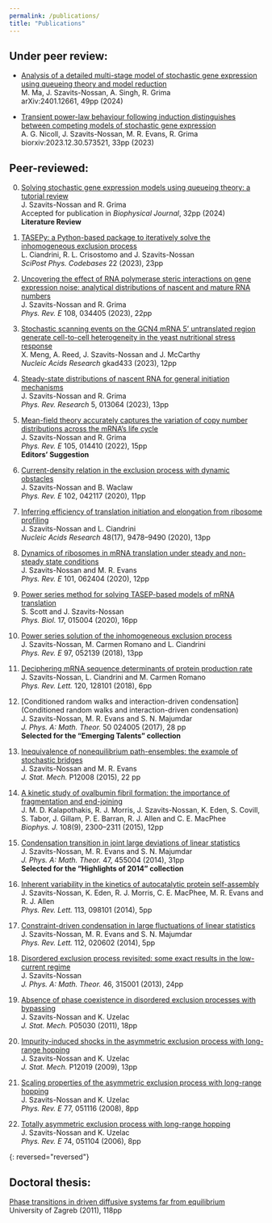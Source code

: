 ```yaml
---
permalink: /publications/
title: "Publications"
---
```


## Under peer review:

* [Analysis of a detailed multi-stage model of stochastic gene expression using queueing theory and model reduction](https://arxiv.org/abs/2401.12661)<br/>
  M. Ma, J. Szavits-Nossan, A. Singh, R. Grima<br/>
  arXiv:2401.12661, 49pp (2024)

* [Transient power-law behaviour following induction distinguishes between competing models of stochastic gene expression](https://doi.org/10.1101/2023.12.30.573521)<br/>
  A. G. Nicoll, J. Szavits-Nossan, M. R. Evans, R. Grima<br/>
  biorxiv:2023.12.30.573521, 33pp (2023)
  
## Peer-reviewed:

0. [Solving stochastic gene expression models using queueing theory: a tutorial review](https://www.cell.com/biophysj/pdf/S0006-3495(24)00248-0.pdf)<br/>
  J. Szavits-Nossan and R. Grima<br/>
  Accepted for publication in *Biophysical Journal*, 32pp (2024)<br/>
  **Literature Review**

0. [TASEPy: a Python-based package to iteratively solve the inhomogeneous exclusion process](https://doi.org/10.21468/SciPostPhysCodeb.22)<br/>
    L. Ciandrini, R. L. Crisostomo and J. Szavits-Nossan<br/>
    *SciPost Phys. Codebases* 22 (2023), 23pp

0. [Uncovering the effect of RNA polymerase steric interactions on gene expression noise: analytical distributions of nascent and mature RNA numbers](https://doi.org/10.1103/PhysRevE.108.034405)<br/>
    J. Szavits-Nossan and R. Grima<br/>
    *Phys. Rev. E* 108, 034405 (2023), 22pp

0. [Stochastic scanning events on the GCN4 mRNA 5’ untranslated region generate cell-to-cell heterogeneity in the yeast nutritional stress response](https://doi.org/10.1093/nar/gkad433)<br/>
    X. Meng, A. Reed, J. Szavits-Nossan and J. McCarthy<br/>
    *Nucleic Acids Research* gkad433 (2023), 12pp<br />

0. [Steady-state distributions of nascent RNA for general initiation mechanisms](https://doi.org/10.1103/PhysRevResearch.5.013064)<br/>
    J. Szavits-Nossan and R. Grima<br/>
    *Phys. Rev. Research* 5, 013064 (2023), 13pp<br />

0. [Mean-field theory accurately captures the variation of copy number distributions across the mRNA’s life cycle](https://doi.org/10.1103/PhysRevE.105.014410)<br/>
    J. Szavits-Nossan and R. Grima<br/>
    *Phys. Rev. E* 105, 014410 (2022), 15pp<br/>
    **Editors’ Suggestion**
    
0. [Current-density relation in the exclusion process with dynamic obstacles](https://doi.org/10.1103/PhysRevE.102.042117)<br/>
    J. Szavits-Nossan and B. Waclaw<br/>
    *Phys. Rev. E* 102, 042117 (2020), 11pp
    
0. [Inferring efficiency of translation initiation and elongation from ribosome profiling](https://doi.org/10.1093/nar/gkaa678)<br/>
    J. Szavits-Nossan and L. Ciandrini<br/>
    *Nucleic Acids Research* 48(17), 9478–9490 (2020), 13pp  
    
0. [Dynamics of ribosomes in mRNA translation under steady and non-steady state conditions](https://doi.org/10.1103/PhysRevE.101.062404)<br/>
    J. Szavits-Nossan and M. R. Evans<br/>
    *Phys. Rev. E* 101, 062404 (2020), 12pp
    
0. [Power series method for solving TASEP-based models of mRNA translation](https://doi.org/10.1088/1478-3975/ab57a0)<br/>
    S. Scott and J. Szavits-Nossan<br/>
    *Phys. Biol.* 17, 015004 (2020), 16pp
    
0. [Power series solution of the inhomogeneous exclusion process](https://doi.org/10.1103/PhysRevE.97.052139)<br/>
    J. Szavits-Nossan, M. Carmen Romano and L. Ciandrini<br/>
    *Phys. Rev. E* 97, 052139 (2018), 13pp
    
0. [Deciphering mRNA sequence determinants of protein production rate](https://doi.org/10.1103/PhysRevLett.120.128101)<br/>
    J. Szavits-Nossan, L. Ciandrini and M. Carmen Romano<br/>
    *Phys. Rev. Lett.* 120, 128101 (2018), 6pp
    
0. [Conditioned random walks and interaction-driven condensation](Conditioned random walks and interaction-driven condensation)<br/>
    J. Szavits-Nossan, M. R. Evans and S. N. Majumdar<br/>
    *J. Phys. A: Math. Theor.* 50 024005 (2017), 28 pp<br/>
    **Selected for the “Emerging Talents” collection**
    
0. [Inequivalence of nonequilibrium path-ensembles: the example of stochastic bridges](http://dx.doi.org/10.1088/1742-5468/2015/12/P12008)<br/>
    J. Szavits-Nossan and M. R. Evans<br/>
    *J. Stat. Mech.* P12008 (2015), 22 pp
    
0. [A kinetic study of ovalbumin fibril formation: the importance of fragmentation and end-joining](http://dx.doi.org/10.1016/j.bpj.2015.03.021)<br/>
    J. M. D. Kalapothakis, R. J. Morris, J. Szavits-Nossan, K. Eden, S. Covill, S. Tabor, J. Gillam, P. E. Barran, R. J. Allen and C. E. MacPhee<br/>
    *Biophys. J.* 108(9), 2300–2311 (2015), 12pp
    
0. [Condensation transition in joint large deviations of linear statistics](http://dx.doi.org/10.1088/1751-8113/47/45/455004)<br/>
    J. Szavits-Nossan, M. R. Evans and S. N. Majumdar<br/>
    *J. Phys. A: Math. Theor.* 47, 455004 (2014), 31pp<br/>
    **Selected for the “Highlights of 2014” collection**
    
0. [Inherent variability in the kinetics of autocatalytic protein self-assembly](http://dx.doi.org/10.1103/PhysRevLett.113.098101)<br/>
    J. Szavits-Nossan, K. Eden, R. J. Morris, C. E. MacPhee, M. R. Evans and R. J. Allen<br/>
    *Phys. Rev. Lett.* 113, 098101 (2014), 5pp
    
0. [Constraint-driven condensation in large fluctuations of linear statistics](http://dx.doi.org/10.1088/1751-8113/47/45/455004)<br/>
    J. Szavits-Nossan, M. R. Evans and S. N. Majumdar<br/>
    *Phys. Rev. Lett.* 112, 020602 (2014), 5pp
    
0. [Disordered exclusion process revisited: some exact results in the low-current regime](http://dx.doi.org/10.1088/1751-8113/46/31/315001)<br/>
    J. Szavits-Nossan<br/>
    *J. Phys. A: Math. Theor.* 46, 315001 (2013), 24pp
    
0. [Absence of phase coexistence in disordered exclusion processes with bypassing](http://dx.doi.org/10.1088/1742-5468/2011/05/P05030)<br/>
    J. Szavits-Nossan and K. Uzelac<br/>
    *J. Stat. Mech.* P05030 (2011), 18pp
    
0. [Impurity-induced shocks in the asymmetric exclusion process with long-range hopping](http://dx.doi.org/10.1088/1742-5468/2009/12/P12019)<br/>
    J. Szavits-Nossan and K. Uzelac<br/>
    *J. Stat. Mech.* P12019 (2009), 13pp
    
0. [Scaling properties of the asymmetric exclusion process with long-range hopping](http://dx.doi.org/10.1103/PhysRevE%2E77%2E051116)<br/>
    J. Szavits-Nossan and K. Uzelac<br/>
    *Phys. Rev. E* 77, 051116 (2008), 8pp
    
0. [Totally asymmetric exclusion process with long-range hopping](http://dx.doi.org/10.1103/PhysRevE%2E74%2E051104)<br/>
    J. Szavits-Nossan and K. Uzelac<br/>
    *Phys. Rev. E* 74, 051104 (2006), 8pp

{: reversed="reversed"}

## Doctoral thesis:
[Phase transitions in driven diffusive systems far from equilibrium](https://repozitorij.pmf.unizg.hr/en/islandora/object/pmf%3A1734)<br/>
University of Zagreb (2011), 118pp
